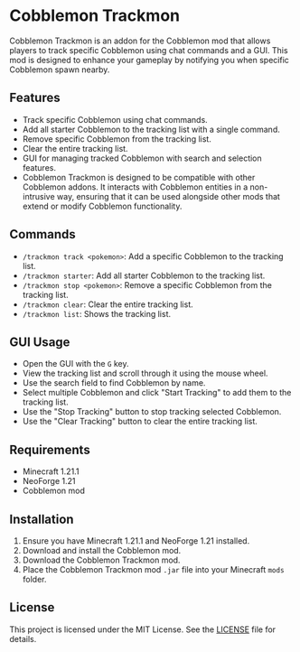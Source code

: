 
# Cobblemon Trackmon

Cobblemon Trackmon is an addon for the Cobblemon mod that allows players to track specific Cobblemon using chat commands and a GUI. This mod is designed to enhance your gameplay by notifying you when specific Cobblemon spawn nearby.

## Features

- Track specific Cobblemon using chat commands.
- Add all starter Cobblemon to the tracking list with a single command.
- Remove specific Cobblemon from the tracking list.
- Clear the entire tracking list.
- GUI for managing tracked Cobblemon with search and selection features.
- Cobblemon Trackmon is designed to be compatible with other Cobblemon addons. It interacts with Cobblemon entities in a non-intrusive way, ensuring that it can be used alongside other 
  mods that extend or modify Cobblemon functionality.

## Commands

- `/trackmon track <pokemon>`: Add a specific Cobblemon to the tracking list.
- `/trackmon starter`: Add all starter Cobblemon to the tracking list.
- `/trackmon stop <pokemon>`: Remove a specific Cobblemon from the tracking list.
- `/trackmon clear`: Clear the entire tracking list.
- `/trackmon list`: Shows the tracking list.


## GUI Usage

- Open the GUI with the `G` key.
- View the tracking list and scroll through it using the mouse wheel.
- Use the search field to find Cobblemon by name.
- Select multiple Cobblemon and click "Start Tracking" to add them to the tracking list.
- Use the "Stop Tracking" button to stop tracking selected Cobblemon.
- Use the "Clear Tracking" button to clear the entire tracking list.

## Requirements

- Minecraft 1.21.1
- NeoForge 1.21
- Cobblemon mod

## Installation

1. Ensure you have Minecraft 1.21.1 and NeoForge 1.21 installed.
2. Download and install the Cobblemon mod.
3. Download the Cobblemon Trackmon mod.
4. Place the Cobblemon Trackmon mod `.jar` file into your Minecraft `mods` folder.

## License

This project is licensed under the MIT License. See the [LICENSE](LICENSE) file for details.
